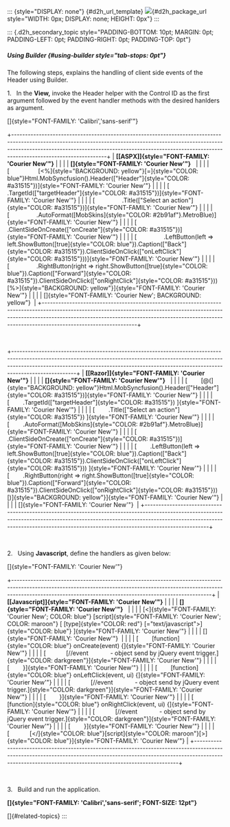 ::: {style="DISPLAY: none"}
[](ms-xhelp:///?Id=d2h_url_template){#d2h_url_template} ![](!package_url!){#d2h_package_url style="WIDTH: 0px; DISPLAY: none; HEIGHT: 0px"}
:::

::: {.d2h_secondary_topic style="PADDING-BOTTOM: 10pt; MARGIN: 0pt; PADDING-LEFT: 0pt; PADDING-RIGHT: 0pt; PADDING-TOP: 0pt"}
##### Using Builder {#using-builder style="tab-stops: 0pt"}

The following steps, explains the handling of client side events of the Header using Builder.

1.   In the **View,** invoke the Header helper with the Control ID as the first argument followed by the event handler methods with the desired hanlders as argument.

[]{style="FONT-FAMILY: 'Calibri','sans-serif'"} 

+----------------------------------------------------------------------------------------------------------------------------------------------------------------------------------------------------------------------------------------------------------------------------+
| **[\[ASPX\]]{style="FONT-FAMILY: 'Courier New'"}**                                                                                                                                                                                                                         |
|                                                                                                                                                                                                                                                                            |
| **[]{style="FONT-FAMILY: 'Courier New'"}**                                                                                                                                                                                                                                 |
|                                                                                                                                                                                                                                                                            |
| [                 [\<%]{style="BACKGROUND: yellow"}[=]{style="COLOR: blue"}Html.MobSyncfusion().Header([\"Header\"]{style="COLOR: #a31515"})]{style="FONT-FAMILY: 'Courier New'"}                                                                                          |
|                                                                                                                                                                                                                                                                            |
| [                .TargetId([\"targetHeader\"]{style="COLOR: #a31515"})]{style="FONT-FAMILY: 'Courier New'"}                                                                                                                                                                |
|                                                                                                                                                                                                                                                                            |
| [                .Title([\"Select an action\"]{style="COLOR: #a31515"})]{style="FONT-FAMILY: 'Courier New'"}                                                                                                                                                               |
|                                                                                                                                                                                                                                                                            |
| [                .AutoFormat([MobSkins]{style="COLOR: #2b91af"}.MetroBlue)]{style="FONT-FAMILY: 'Courier New'"}                                                                                                                                                            |
|                                                                                                                                                                                                                                                                            |
| [                .ClientSideOnCreate([\"onCreate\"]{style="COLOR: #a31515"})]{style="FONT-FAMILY: 'Courier New'"}                                                                                                                                                          |
|                                                                                                                                                                                                                                                                            |
| [                .LeftButton(left =\> left.ShowButton([true]{style="COLOR: blue"}).Caption([\"Back\"]{style="COLOR: #a31515"}).ClientSideOnClick([\"onLeftClick\"]{style="COLOR: #a31515"}))]{style="FONT-FAMILY: 'Courier New'"}                                          |
|                                                                                                                                                                                                                                                                            |
| [                .RightButton(right =\> right.ShowButton([true]{style="COLOR: blue"}).Caption([\"Forward\"]{style="COLOR: #a31515"}).ClientSideOnClick([\"onRightClick\"]{style="COLOR: #a31515"})) [%\>]{style="BACKGROUND: yellow"}]{style="FONT-FAMILY: 'Courier New'"} |
|                                                                                                                                                                                                                                                                            |
| []{style="FONT-FAMILY: 'Courier New'; BACKGROUND: yellow"}                                                                                                                                                                                                                 |
+----------------------------------------------------------------------------------------------------------------------------------------------------------------------------------------------------------------------------------------------------------------------------+

 

+-----------------------------------------------------------------------------------------------------------------------------------------------------------------------------------------------------------------------------------------------------------------+
| **[\[Razor\]]{style="FONT-FAMILY: 'Courier New'"}**                                                                                                                                                                                                             |
|                                                                                                                                                                                                                                                                 |
| **[]{style="FONT-FAMILY: 'Courier New'"}**                                                                                                                                                                                                                      |
|                                                                                                                                                                                                                                                                 |
| [        [@(]{style="BACKGROUND: yellow"}Html.MobSyncfusion().Header([\"Header\"]{style="COLOR: #a31515"})]{style="FONT-FAMILY: 'Courier New'"}                                                                                                                 |
|                                                                                                                                                                                                                                                                 |
| [        .TargetId([\"targetHeader\"]{style="COLOR: #a31515"}) ]{style="FONT-FAMILY: 'Courier New'"}                                                                                                                                                            |
|                                                                                                                                                                                                                                                                 |
| [        .Title([\"Select an action\"]{style="COLOR: #a31515"}) ]{style="FONT-FAMILY: 'Courier New'"}                                                                                                                                                           |
|                                                                                                                                                                                                                                                                 |
| [        .AutoFormat([MobSkins]{style="COLOR: #2b91af"}.MetroBlue)]{style="FONT-FAMILY: 'Courier New'"}                                                                                                                                                         |
|                                                                                                                                                                                                                                                                 |
| [        .ClientSideOnCreate([\"onCreate\"]{style="COLOR: #a31515"})]{style="FONT-FAMILY: 'Courier New'"}                                                                                                                                                       |
|                                                                                                                                                                                                                                                                 |
| [        .LeftButton(left =\> left.ShowButton([true]{style="COLOR: blue"}).Caption([\"Back\"]{style="COLOR: #a31515"}).ClientSideOnClick([\"onLeftClick\"]{style="COLOR: #a31515"})) ]{style="FONT-FAMILY: 'Courier New'"}                                      |
|                                                                                                                                                                                                                                                                 |
| [        .RightButton(right =\> right.ShowButton([true]{style="COLOR: blue"}).Caption([\"Forward\"]{style="COLOR: #a31515"}).ClientSideOnClick([\"onRightClick\"]{style="COLOR: #a31515"}))[)]{style="BACKGROUND: yellow"}]{style="FONT-FAMILY: 'Courier New'"} |
|                                                                                                                                                                                                                                                                 |
| []{style="FONT-FAMILY: 'Courier New'"}                                                                                                                                                                                                                          |
+-----------------------------------------------------------------------------------------------------------------------------------------------------------------------------------------------------------------------------------------------------------------+

 

2.   Using **Javascript**, define the handlers as given below:

[]{style="FONT-FAMILY: 'Courier New'"} 

+------------------------------------------------------------------------------------------------------------------------------------------------------------------------------------------------------------------------------------+
| **[\[Javascript\]]{style="FONT-FAMILY: 'Courier New'"}**                                                                                                                                                                           |
|                                                                                                                                                                                                                                    |
| **[]{style="FONT-FAMILY: 'Courier New'"}**                                                                                                                                                                                         |
|                                                                                                                                                                                                                                    |
| [\<]{style="FONT-FAMILY: 'Courier New'; COLOR: blue"} [script]{style="FONT-FAMILY: 'Courier New'; COLOR: maroon"} [ [type]{style="COLOR: red"} [=\"text/javascript\"\>]{style="COLOR: blue"} ]{style="FONT-FAMILY: 'Courier New'"} |
|                                                                                                                                                                                                                                    |
| []{style="FONT-FAMILY: 'Courier New'"}                                                                                                                                                                                             |
|                                                                                                                                                                                                                                    |
| [        [function]{style="COLOR: blue"} onCreate(event) {]{style="FONT-FAMILY: 'Courier New'"}                                                                                                                                    |
|                                                                                                                                                                                                                                    |
| [            [//event             - object send by jQuery event trigger.]{style="COLOR: darkgreen"}]{style="FONT-FAMILY: 'Courier New'"}                                                                                           |
|                                                                                                                                                                                                                                    |
| [        }]{style="FONT-FAMILY: 'Courier New'"}                                                                                                                                                                                    |
|                                                                                                                                                                                                                                    |
| [        [function]{style="COLOR: blue"} onLeftClick(event, ui) {]{style="FONT-FAMILY: 'Courier New'"}                                                                                                                             |
|                                                                                                                                                                                                                                    |
| [            [//event             - object send by jQuery event trigger.]{style="COLOR: darkgreen"}]{style="FONT-FAMILY: 'Courier New'"}                                                                                           |
|                                                                                                                                                                                                                                    |
| [        }]{style="FONT-FAMILY: 'Courier New'"}                                                                                                                                                                                    |
|                                                                                                                                                                                                                                    |
| [        [function]{style="COLOR: blue"} onRightClick(event, ui) {]{style="FONT-FAMILY: 'Courier New'"}                                                                                                                            |
|                                                                                                                                                                                                                                    |
| [            [//event             - object send by jQuery event trigger.]{style="COLOR: darkgreen"}]{style="FONT-FAMILY: 'Courier New'"}                                                                                           |
|                                                                                                                                                                                                                                    |
| [        }]{style="FONT-FAMILY: 'Courier New'"}                                                                                                                                                                                    |
|                                                                                                                                                                                                                                    |
| [            [\</]{style="COLOR: blue"}[script]{style="COLOR: maroon"}[\>]{style="COLOR: blue"}]{style="FONT-FAMILY: 'Courier New'"}                                                                                               |
+------------------------------------------------------------------------------------------------------------------------------------------------------------------------------------------------------------------------------------+

 

3.   Build and run the application.

**[]{style="FONT-FAMILY: 'Calibri','sans-serif'; FONT-SIZE: 12pt"}**  

[]{#related-topics}
:::
